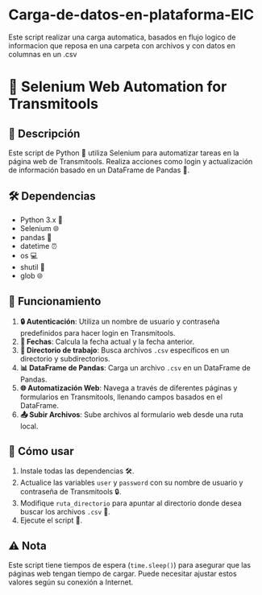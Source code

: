 # Carga-de-datos-en-plataforma-EIC
Este script realizar una carga automatica, basados en flujo logico de informacion que reposa en una carpeta con archivos y con datos en columnas en un .csv

# 🤖 Selenium Web Automation for Transmitools

## 📝 Descripción

Este script de Python 🐍 utiliza Selenium para automatizar tareas en la página web de Transmitools. Realiza acciones como login y actualización de información basado en un DataFrame de Pandas 🐼.

## 🛠️ Dependencias

- Python 3.x 🐍
- Selenium 🌐
- pandas 🐼
- datetime ⏰
- os 💻
- shutil 📂
- glob 🌐

## 🔄 Funcionamiento

1. **🔒 Autenticación**: Utiliza un nombre de usuario y contraseña predefinidos para hacer login en Transmitools.
2. **📅 Fechas**: Calcula la fecha actual y la fecha anterior.
3. **📂 Directorio de trabajo**: Busca archivos `.csv` específicos en un directorio y subdirectorios.
4. **📊 DataFrame de Pandas**: Carga un archivo `.csv` en un DataFrame de Pandas.
5. **🌐 Automatización Web**: Navega a través de diferentes páginas y formularios en Transmitools, llenando campos basados en el DataFrame.
6. **📤 Subir Archivos**: Sube archivos al formulario web desde una ruta local.

## 🚀 Cómo usar

1. Instale todas las dependencias 🛠️.
2. Actualice las variables `user` y `password` con su nombre de usuario y contraseña de Transmitools 🔒.
3. Modifique `ruta_directorio` para apuntar al directorio donde desea buscar los archivos `.csv` 📂.
4. Ejecute el script 🚀.

## ⚠️ Nota

Este script tiene tiempos de espera (`time.sleep()`) para asegurar que las páginas web tengan tiempo de cargar. Puede necesitar ajustar estos valores según su conexión a Internet.

